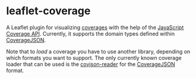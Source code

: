 # leaflet-coverage

A Leaflet plugin for visualizing [coverages](https://en.wikipedia.org/wiki/Coverage_data) with the help of the [JavaScript Coverage API](https://github.com/neothemachine/coverage-jsapi). Currently, it supports the domain types defined within [CoverageJSON](https://github.com/neothemachine/coveragejson).

Note that to *load* a coverage you have to use another library, depending on which formats you want to support. The only currently known coverage loader that can be used is the [covjson-reader](https://github.com/neothemachine/covjson-reader) for the [CoverageJSON](https://github.com/neothemachine/coveragejson) format.

